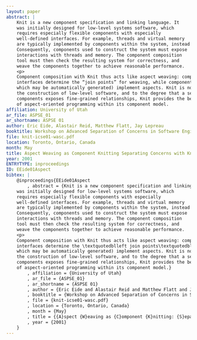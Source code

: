 ```yaml
---
layout: paper
abstract: |
    Knit is a new component specification and linking language. It
    was initially designed for low-level systems software, which
    requires especially flexible components with especially
    well-defined interfaces. For example, threads and virtual memory
    are typically implemented by components within the system, instead of being supplied by some execution environment.
    Consequently, components used to construct the system must expose
    interactions with threads and memory. The component composition
    tool must then check the resulting system for correctness, and
    weave the components together to achieve reasonable performance.
    <p>
    Component composition with Knit thus acts like aspect weaving: component
    interfaces determine the “join points” for weaving, while components (some of
    which may be automatically generated) implement aspects. Knit is not limited to
    the construction of low-level software, and to the degree that a set of
    components exposes fine-grained relationships, Knit provides the benefits
    of aspect-oriented programming within its component model.
affiliation: University of Utah
ar_file: ASPSE_01
ar_shortname: ASPSE 01
author: Eric Eide, Alastair Reid, Matthew Flatt, Jay Lepreau
booktitle: Workshop on Advanced Separation of Concerns in Software Engineering
file: knit-icse01-wasc.pdf
location: Toronto, Ontario, Canada
month: May
title: Aspect Weaving as Component Knitting Separating Concerns with Knit
year: 2001
ENTRYTYPE: inproceedings
ID: EEide01Aspect
bibtex: |
    @inproceedings{EEide01Aspect
        , abstract = {Knit is a new component specification and linking language. It
    was initially designed for low-level systems software, which
    requires especially flexible components with especially
    well-defined interfaces. For example, threads and virtual memory
    are typically implemented by components within the system, instead of being supplied by some execution environment.
    Consequently, components used to construct the system must expose
    interactions with threads and memory. The component composition
    tool must then check the resulting system for correctness, and
    weave the components together to achieve reasonable performance.
    <p>
    Component composition with Knit thus acts like aspect weaving: component
    interfaces determine the \textquotedblleft join points\textquotedblright  for weaving, while components (some of
    which may be automatically generated) implement aspects. Knit is not limited to
    the construction of low-level software, and to the degree that a set of
    components exposes fine-grained relationships, Knit provides the benefits
    of aspect-oriented programming within its component model.}
        , affiliation = {University of Utah}
        , ar_file = {ASPSE_01}
        , ar_shortname = {ASPSE 01}
        , author = {Eric Eide and Alastair Reid and Matthew Flatt and Jay Lepreau}
        , booktitle = {Workshop on Advanced Separation of Concerns in Software Engineering}
        , file = {knit-icse01-wasc.pdf}
        , location = {Toronto, Ontario, Canada}
        , month = {May}
        , title = {{A}spect {W}eaving as {C}omponent {K}nitting: {S}eparating {C}oncerns with {K}nit}
        , year = {2001}
    }
---
```

